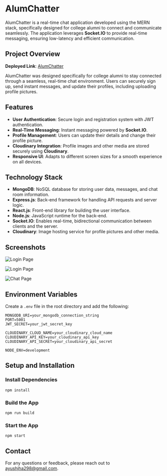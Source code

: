 # AlumChatter

AlumChatter is a real-time chat application developed using the MERN stack, specifically designed for college alumni to connect and communicate seamlessly. The application leverages **Socket.IO** to provide real-time messaging, ensuring low-latency and efficient communication.

## Project Overview

**Deployed Link**: [AlumChatter](https://alum-chatter.onrender.com/login)

AlumChatter was designed specifically for college alumni to stay connected through a seamless, real-time chat environment. Users can securely sign up, send instant messages, and update their profiles, including uploading profile pictures.

## Features

- **User Authentication**: Secure login and registration system with JWT authentication.
- **Real-Time Messaging**: Instant messaging powered by **Socket.IO**.
- **Profile Management**: Users can update their details and change their profile picture.
- **Cloudinary Integration**: Profile images and other media are stored securely using **Cloudinary**.
- **Responsive UI**: Adapts to different screen sizes for a smooth experience on all devices.

## Technology Stack

- **MongoDB**: NoSQL database for storing user data, messages, and chat room information.
- **Express.js**: Back-end framework for handling API requests and server logic.
- **React.js**: Front-end library for building the user interface.
- **Node.js**: JavaScript runtime for the back-end.
- **Socket.IO**: Enables real-time, bidirectional communication between clients and the server.
- **Cloudinary**: Image hosting service for profile pictures and other media.

## Screenshots

![Login Page](./frontend/dist/assets/Sigin.png)

![Login Page](./frontend/dist/assets/Signup.png)

![Chat Page](./frontend//dist/assets/Chat.png)
## Environment Variables

Create a `.env` file in the root directory and add the following:

```plaintext
MONGODB_URI=your_mongodb_connection_string
PORT=5001
JWT_SECRET=your_jwt_secret_key

CLOUDINARY_CLOUD_NAME=your_cloudinary_cloud_name
CLOUDINARY_API_KEY=your_cloudinary_api_key
CLOUDINARY_API_SECRET=your_cloudinary_api_secret

NODE_ENV=development
```

## Setup and Installation

### Install Dependencies

```shell
npm install
```

### Build the App

```shell
npm run build
```

### Start the App

```shell
npm start
```

## Contact

For any questions or feedback, please reach out to [ayushjha298@gmail.com](mailto:ayushjha298@gmail.com).

